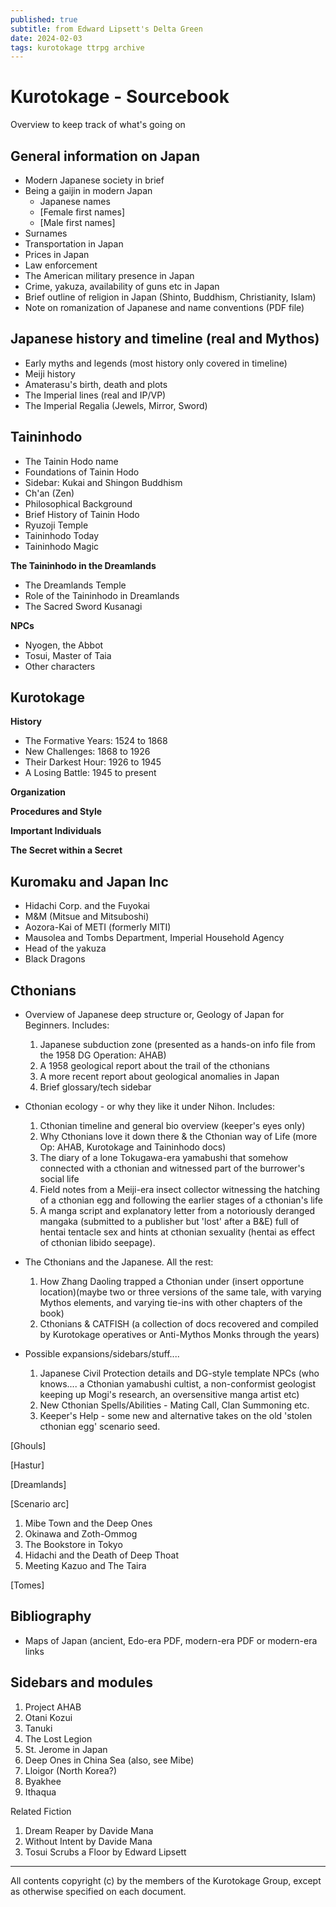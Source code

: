 ```yaml
---
published: true
subtitle: from Edward Lipsett's Delta Green
date: 2024-02-03
tags: kurotokage ttrpg archive
---
```


# Kurotokage - Sourcebook

Overview to keep track of what's going on

## General information on Japan

- Modern Japanese society in brief
- Being a gaijin in modern Japan
	- Japanese names
	- [Female first names]
	- [Male first names]
- Surnames
- Transportation in Japan
- Prices in Japan
- Law enforcement
- The American military presence in Japan
- Crime, yakuza, availability of guns etc in Japan
- Brief outline of religion in Japan (Shinto, Buddhism, Christianity, Islam)
- Note on romanization of Japanese and name conventions (PDF file)

## Japanese history and timeline (real and Mythos)

- Early myths and legends (most history only covered in timeline)
- Meiji history
- Amaterasu's birth, death and plots
- The Imperial lines (real and IP/VP)
- The Imperial Regalia (Jewels, Mirror, Sword)

## Taininhodo

- The Tainin Hodo name
- Foundations of Tainin Hodo
- Sidebar: Kukai and Shingon Buddhism
- Ch'an (Zen)
- Philosophical Background
- Brief History of Tainin Hodo
- Ryuzoji Temple
- Taininhodo Today
- Taininhodo Magic

**The Taininhodo in the Dreamlands**

- The Dreamlands Temple
- Role of the Taininhodo in Dreamlands
- The Sacred Sword Kusanagi

**NPCs**

- Nyogen, the Abbot
- Tosui, Master of Taia
- Other characters 

## Kurotokage

**History**

- The Formative Years: 1524 to 1868
- New Challenges: 1868 to 1926
- Their Darkest Hour: 1926 to 1945
- A Losing Battle: 1945 to present 

**Organization**

**Procedures and Style**

**Important Individuals**

**The Secret within a Secret**

## Kuromaku and Japan Inc

- Hidachi Corp. and the Fuyokai
- M&M (Mitsue and Mitsuboshi)
- Aozora-Kai of METI (formerly MITI)
- Mausolea and Tombs Department, Imperial Household Agency
- Head of the yakuza
- Black Dragons

## Cthonians

- Overview of Japanese deep structure or, Geology of Japan for Beginners. Includes:
	1. Japanese subduction zone (presented as a hands-on info file from the 1958 DG Operation: AHAB)
	2. A 1958 geological report about the trail of the cthonians
	3. A more recent report about geological anomalies in Japan
	4. Brief glossary/tech sidebar

- Cthonian ecology - or why they like it under Nihon. Includes:

	1. Cthonian timeline and general bio overview (keeper's eyes only)
	2. Why Cthonians love it down there & the Cthonian way of Life (more Op: AHAB, Kurotokage and Taininhodo docs)
	3. The diary of a lone Tokugawa-era yamabushi that somehow connected with a cthonian and witnessed part of the burrower's social life
	4. Field notes from a Meiji-era insect collector witnessing the hatching of a cthonian egg and following the earlier stages of a cthonian's life
	5. A manga script and explanatory letter from a notoriously deranged mangaka (submitted to a publisher but 'lost' after a B&E) full of hentai tentacle sex and hints at cthonian sexuality (hentai as effect of cthonian libido seepage).

- The Cthonians and the Japanese. All the rest:

	1. How Zhang Daoling trapped a Cthonian under (insert opportune location)(maybe two or three versions of the same tale, with varying Mythos elements, and varying tie-ins with other chapters of the book)
	2. Cthonians & CATFISH (a collection of docs recovered and compiled by Kurotokage operatives or Anti-Mythos Monks through the years)

- Possible expansions/sidebars/stuff....
	1. Japanese Civil Protection details and DG-style template NPCs (who knows.... a Cthonian yamabushi cultist, a non-conformist geologist keeping up Mogi's research, an oversensitive manga artist etc)
	2. New Cthonian Spells/Abilities - Mating Call, Clan Summoning etc.
	3. Keeper's Help - some new and alternative takes on the old 'stolen cthonian egg' scenario seed.

[Ghouls]

[Hastur]

[Dreamlands]

[Scenario arc]

1. Mibe Town and the Deep Ones
2. Okinawa and Zoth-Ommog
3. The Bookstore in Tokyo
4. Hidachi and the Death of Deep Thoat
5. Meeting Kazuo and The Taira 

[Tomes]

## Bibliography

- Maps of Japan (ancient, Edo-era PDF, modern-era PDF or modern-era links

## Sidebars and modules

1. Project AHAB
2. Otani Kozui
3. Tanuki
4. The Lost Legion
5. St. Jerome in Japan
6. Deep Ones in China Sea (also, see Mibe)
7. Lloigor (North Korea?)
8. Byakhee
9. Ithaqua 

Related Fiction

1. Dream Reaper by Davide Mana
2. Without Intent by Davide Mana
3. Tosui Scrubs a Floor by Edward Lipsett 

--- 

All contents copyright (c) by the members of the Kurotokage Group, except as otherwise specified on each document.